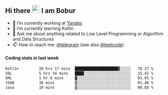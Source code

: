 ## Hi there <img src="https://media.giphy.com/media/hvRJCLFzcasrR4ia7z/giphy.gif" width="25px" height="25px"> I am Bobur

- 💼 I’m currently working at [Yandex](https://yandex.ru/)
- 🌱 I’m currently learning Kotlin
- 💬 Ask me about anything related to Low Level Programming or Algorithm and Data Structures
- 📫 How to reach me: [@telegram](https://t.me/octoant) (see also [@leetcode](https://leetcode.com/octoant/))    

#### Coding stats in last week

<!--START_SECTION:waka-->

```txt
Kotlin         28 hrs 17 mins  ███████████████████▓░░░░░   78.27 %
SQL            5 hrs 34 mins   ████░░░░░░░░░░░░░░░░░░░░░   15.42 %
XML            1 hr 6 mins     ▓░░░░░░░░░░░░░░░░░░░░░░░░   03.05 %
JSON           30 mins         ▒░░░░░░░░░░░░░░░░░░░░░░░░   01.40 %
Java           19 mins         ▒░░░░░░░░░░░░░░░░░░░░░░░░   00.88 %
```

<!--END_SECTION:waka-->
